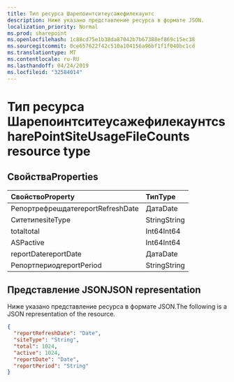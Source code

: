 ```yaml
---
title: Тип ресурса Шарепоинтситеусажефилекаунтс
description: Ниже указано представление ресурса в формате JSON.
localization_priority: Normal
ms.prod: sharepoint
ms.openlocfilehash: 1c88cd75e1b38da87042b7b67388ef869c15ec38
ms.sourcegitcommit: 0ce657622f42c510a104156a96bf1f1f040bc1cd
ms.translationtype: MT
ms.contentlocale: ru-RU
ms.lasthandoff: 04/24/2019
ms.locfileid: "32584014"
---
```

# <a name="sharepointsiteusagefilecounts-resource-type"></a><span data-ttu-id="fb2ae-103">Тип ресурса Шарепоинтситеусажефилекаунтс</span><span class="sxs-lookup"><span data-stu-id="fb2ae-103">sharePointSiteUsageFileCounts resource type</span></span>

## <a name="properties"></a><span data-ttu-id="fb2ae-104">Свойства</span><span class="sxs-lookup"><span data-stu-id="fb2ae-104">Properties</span></span>

| <span data-ttu-id="fb2ae-105">Свойство</span><span class="sxs-lookup"><span data-stu-id="fb2ae-105">Property</span></span>          | <span data-ttu-id="fb2ae-106">Тип</span><span class="sxs-lookup"><span data-stu-id="fb2ae-106">Type</span></span>   |
| :---------------- | :----- |
| <span data-ttu-id="fb2ae-107">Репортрефрешдате</span><span class="sxs-lookup"><span data-stu-id="fb2ae-107">reportRefreshDate</span></span> | <span data-ttu-id="fb2ae-108">Дата</span><span class="sxs-lookup"><span data-stu-id="fb2ae-108">Date</span></span>   |
| <span data-ttu-id="fb2ae-109">Ситетипе</span><span class="sxs-lookup"><span data-stu-id="fb2ae-109">siteType</span></span>          | <span data-ttu-id="fb2ae-110">String</span><span class="sxs-lookup"><span data-stu-id="fb2ae-110">String</span></span> |
| <span data-ttu-id="fb2ae-111">total</span><span class="sxs-lookup"><span data-stu-id="fb2ae-111">total</span></span>             | <span data-ttu-id="fb2ae-112">Int64</span><span class="sxs-lookup"><span data-stu-id="fb2ae-112">Int64</span></span>  |
| <span data-ttu-id="fb2ae-113">ASP</span><span class="sxs-lookup"><span data-stu-id="fb2ae-113">active</span></span>            | <span data-ttu-id="fb2ae-114">Int64</span><span class="sxs-lookup"><span data-stu-id="fb2ae-114">Int64</span></span>  |
| <span data-ttu-id="fb2ae-115">reportDate</span><span class="sxs-lookup"><span data-stu-id="fb2ae-115">reportDate</span></span>        | <span data-ttu-id="fb2ae-116">Дата</span><span class="sxs-lookup"><span data-stu-id="fb2ae-116">Date</span></span>   |
| <span data-ttu-id="fb2ae-117">Репортпериод</span><span class="sxs-lookup"><span data-stu-id="fb2ae-117">reportPeriod</span></span>      | <span data-ttu-id="fb2ae-118">String</span><span class="sxs-lookup"><span data-stu-id="fb2ae-118">String</span></span> |

## <a name="json-representation"></a><span data-ttu-id="fb2ae-119">Представление JSON</span><span class="sxs-lookup"><span data-stu-id="fb2ae-119">JSON representation</span></span>

<span data-ttu-id="fb2ae-120">Ниже указано представление ресурса в формате JSON.</span><span class="sxs-lookup"><span data-stu-id="fb2ae-120">The following is a JSON representation of the resource.</span></span>

<!-- {
  "blockType": "resource",
  "@odata.type": "microsoft.graph.sharePointSiteUsageFileCounts"
} -->

```json
{
  "reportRefreshDate": "Date", 
  "siteType": "String", 
  "total": 1024, 
  "active": 1024, 
  "reportDate": "Date", 
  "reportPeriod": "String"
}
```
